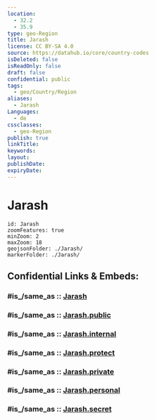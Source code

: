 ```yaml
---
location:
  - 32.2
  - 35.9
type: geo-Region
title: Jarash
license: CC BY-SA 4.0
source: https://datahub.io/core/country-codes
isDeleted: false
isReadOnly: false
draft: false
confidential: public
tags:
  - geo/Country/Region
aliases:
  - Jarash
Languages:
  - de
cssclasses:
  - geo-Region
publish: true
linkTitle:
keywords:
layout:
publishDate:
expiryDate:
---
```


# Jarash

```leaflet
id: Jarash
zoomFeatures: true 
minZoom: 2 
maxZoom: 18
geojsonFolder: ./Jarash/
markerFolder: ./Jarash/
```


## Confidential Links & Embeds: 

### #is_/same_as :: [Jarash](/_Standards/Earth/Continent/Asia/Asia~West/Jordan/Governorates~Jordan/Jarash.md) 

### #is_/same_as :: [Jarash.public](/_public/Earth/Continent/Asia/Asia~West/Jordan/Governorates~Jordan/Jarash.public.md) 

### #is_/same_as :: [Jarash.internal](/_internal/Earth/Continent/Asia/Asia~West/Jordan/Governorates~Jordan/Jarash.internal.md) 

### #is_/same_as :: [Jarash.protect](/_protect/Earth/Continent/Asia/Asia~West/Jordan/Governorates~Jordan/Jarash.protect.md) 

### #is_/same_as :: [Jarash.private](/_private/Earth/Continent/Asia/Asia~West/Jordan/Governorates~Jordan/Jarash.private.md) 

### #is_/same_as :: [Jarash.personal](/_personal/Earth/Continent/Asia/Asia~West/Jordan/Governorates~Jordan/Jarash.personal.md) 

### #is_/same_as :: [Jarash.secret](/_secret/Earth/Continent/Asia/Asia~West/Jordan/Governorates~Jordan/Jarash.secret.md)

